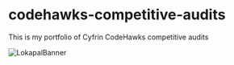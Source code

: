# codehawks-competitive-audits
This is my portfolio of Cyfrin CodeHawks competitive audits

![LokapalBanner](https://github.com/user-attachments/assets/5509e1f8-9f31-4141-8975-02132a1ba63e)
